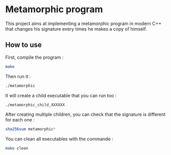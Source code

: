 # Metamorphic program

This project aims at implementing a metamorphic program in modern C++ that changes his signature every times he makes a copy of himself.

## How to use

First, compile the program :

```sh
make
```

Then run it :

```sh
./metamorphic
```

It will create a child executable that you can run too :

```sh
./metamorphic_child_XXXXXX
```

After creating multiple children, you can check that the signature is different for each one :

```sh
sha256sum metamorphic*
```

You can clean all executables with the commande :

```sh
make clean
```

